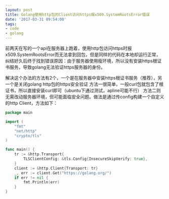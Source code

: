 ```yaml
---
layout: post
title: Golang使用http包的Client访问https报x509.SystemRootsError错误
date: '2017-03-31 09:54:00'
tags:
- code
- golang
---
```


前两天在写的一个api在服务器上跑着，使用http包访问https时报x509.SystemRootsError而无法拿到回包，但是同样的代码在本地却运行正常，纠结好久后终于找到错误原因：由于服务器使用瘦环境，所以没有安装https根证书服务，导致golang无法验证https服务器的身份。

解决这个办法的方法有2个，一个是在服务器中安装https根证书服务（推荐），另一个是关闭golang http包的https安全验证
方法一很简单，一般curl包就包含了根证书，所以直接安装curl即可（ubuntu下通过测试，apline可能不行）
方法二则无需改动服务器环境，但可能面临安全问题。做法是通过传config构建一个自定义的http Client，方法如下：
``` go
package main

import (
    "fmt"
    "net/http"
    "crypto/tls"
)

func main() {
    tr := &http.Transport{
        TLSClientConfig: &tls.Config{InsecureSkipVerify: true},
    }
    client := &http.Client{Transport: tr}
    _, err := client.Get("https://golang.org/")
    if err != nil {
        fmt.Println(err)
    }
}
```
